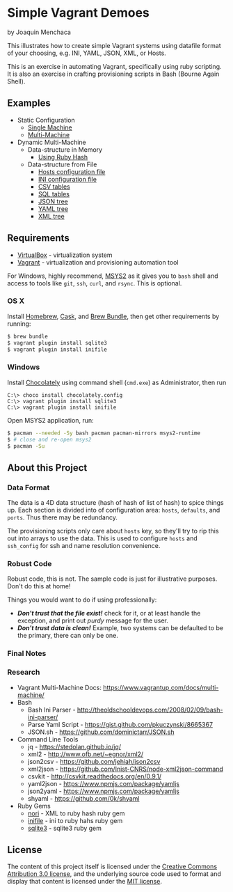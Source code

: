 # **Simple Vagrant Demoes**

by Joaquin Menchaca

This illustrates how to create simple Vagrant systems using datafile format of your choosing, e.g. INI, YAML, JSON, XML, or Hosts.

This is an exercise in automating Vagrant, specifically using ruby scripting.  It is also an exercise in crafting provisioning scripts in Bash (Bourne Again Shell).

## **Examples**

- Static Configuration
  - [Single Machine](singlemachine/README.md)  
  - [Multi-Machine](multimachine/README.md)
- Dynamic Multi-Machine
  - Data-structure in Memory
    - [Using Ruby Hash](multimachine-mem/README.md)
  - Data-structure from File
    - [Hosts configuration file](multimachine-hosts/README.md)
    - [INI configuration file](multimachine-ini/README.md)
    - [CSV tables](multimachine-csv/README.md)
    - [SQL tables](multimachine-sql/README.md)
    - [JSON tree](multimachine-json/README.md)
    - [YAML tree](multimachine-yaml/README.md)
    - [XML tree](multimachine-xml/README.md)

## **Requirements**

* [VirtualBox](https://www.virtualbox.org/wiki/Downloads) - virtualization system
* [Vagrant](http://vagrantup.com/) - virtualization and provisioning automation tool

For Windows, highly recommend, [MSYS2](https://msys2.github.io/) as it gives you to `bash` shell and access to tools like `git`, `ssh`, `curl`, and `rsync`.  This is optional.

### **OS X**

Install [Homebrew](http://brew.sh/), [Cask](https://caskroom.github.io/), and [Brew Bundle](https://github.com/Homebrew/homebrew-bundle), then get other requirements by running:

```bash
$ brew bundle
$ vagrant plugin install sqlite3
$ vagrant plugin install inifile
```

### **Windows**

Install [Chocolately](chocolately) using command shell (`cmd.exe`) as Administrator, then run

```batch
C:\> choco install chocolately.config
C:\> vagrant plugin install sqlite3
C:\> vagrant plugin install inifile
```

Open MSYS2 application, run:

```bash
$ pacman --needed -Sy bash pacman pacman-mirrors msys2-runtime
$ # close and re-open msys2
$ pacman -Su
```

## **About this Project**

### **Data Format**

The data is a 4D data structure (hash of hash of list of hash) to spice things up.  Each section is divided into of configuration area: `hosts`, `defaults`, and `ports`.  Thus there may be redundancy.  

The provisioning scripts only care about `hosts` key, so they'll try to rip this out into arrays to use the data.  This is used to configure `hosts` and `ssh_config` for ssh and name resolution convenience.

### **Robust Code**

Robust code, this is not.  The sample code is just for illustrative purposes. Don't do this at home!

Things you would want to do if using professionally:
 * ***Don't trust that the file exist!*** check for it, or at least handle the exception, and print out *purdy* message for the user.
 * ***Don't trust data is clean!*** Example, two systems can be defaulted to be the primary, there can only be one.

### **Final Notes**

### **Research**

* Vagrant Multi-Machine Docs: https://www.vagrantup.com/docs/multi-machine/
* Bash
  * Bash Ini Parser - http://theoldschooldevops.com/2008/02/09/bash-ini-parser/
  * Parse Yaml Script - https://gist.github.com/pkuczynski/8665367
  * JSON.sh - https://github.com/dominictarr/JSON.sh
* Command Line Tools
  * jq - https://stedolan.github.io/jq/
  * xml2 - http://www.ofb.net/~egnor/xml2/
  * json2csv - https://github.com/jehiah/json2csv
  * xml2json - https://github.com/Inist-CNRS/node-xml2json-command
  * csvkit - http://csvkit.readthedocs.org/en/0.9.1/
  * yaml2json - https://www.npmjs.com/package/yamljs
  * json2yaml - https://www.npmjs.com/package/yamljs
  * shyaml - https://github.com/0k/shyaml
* Ruby Gems
  * [nori](https://rubygems.org/gems/nori/versions/2.6.0) - XML to ruby hash ruby gem
  * [inifile](https://rubygems.org/gems/inifile) - ini to ruby hahs ruby gem
  * [sqlite3](https://rubygems.org/gems/sqlite3) - sqlite3 ruby gem

## **License**

The content of this project itself is licensed under the [Creative Commons Attribution 3.0 license](http://creativecommons.org/licenses/by/3.0/us/deed.en_US), and the underlying source code used to format and display that content is licensed under the [MIT license](http://opensource.org/licenses/mit-license.php).
